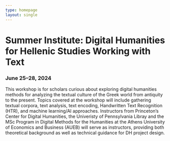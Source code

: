 ```yaml
---
type: homepage
layout: single
---
```


<h1 class="tc">Summer Institute: Digital Humanities for Hellenic Studies Working with Text </h1>

<h3 class="tc">June 25–28, 2024</h3>

This workshop is for scholars curious about exploring digital humanities methods for analyzing the textual culture of the Greek world from antiquity to the present. Topics covered at the workshop will include gathering textual corpora, text analysis, text encoding, Handwritten Text Recognition (HTR), and machine learning/AI approaches. Instructors from Princeton’s Center for Digital Humanities, the Univeristy of Pennsylvania Libray and the MSc Program in Digital Methods for the Humanities at the Athens University of Economics and Business (AUEB) will serve as instructors, providing both theoretical background as well as technical guidance for DH project design.
